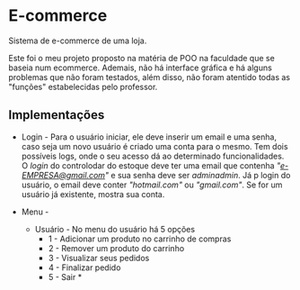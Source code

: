 # E-commerce
Sistema de e-commerce de uma loja.
  
Este foi o meu projeto proposto na matéria de POO na faculdade que se baseia num ecommerce. Ademais, não há interface gráfica e há alguns problemas que não foram testados, além disso, não foram atentido todas as "funções" estabelecidas pelo professor. 
  
## Implementações
* Login - Para o usuário iniciar, ele deve inserir um email e uma senha, caso seja um novo usuário é criado uma conta para o mesmo. Tem dois possíveis logs, onde o seu acesso dá ao determinado funcionalidades. O *login* do controlodar do estoque deve ter uma email que contenha *"e-EMPRESA@gmail.com"* e sua senha deve ser *adminadmin*. Já p login do usuário, o email deve conter *"hotmail.com"* ou *"gmail.com"*. Se for um usuário já existente, mostra sua conta.

* Menu - 
  * Usuário - No menu do usuário há 5 opções
    * 1 - Adicionar um produto no carrinho de compras 
    * 2 - Remover um produto do carrinho
    * 3 - Visualizar seus pedidos
    * 4 - Finalizar pedido
    * 5 - Sair *
  
    

  
